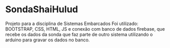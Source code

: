 # SondaShaiHulud
Projeto para a disciplina de Sistemas Embarcados
Foi utilizado: BOOTSTRAP, CSS, HTML, JS e conexão com banco de dados firebase, que recebe os dados da sonda que faz parte de outro sistema utilizando o arduino para gravar os dados no banco.
